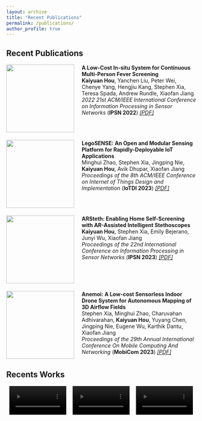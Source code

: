 ```yaml
---
layout: archive
title: "Recent Publications"
permalink: /publications/
author_profile: true
---
```


Recent Publications
---

<!-- Paper 1 -->
<div style="margin-bottom: 20px;">
    <img src="http://hou-kaiyuan.github.io/images/publications/fever.png" align="left" width="180" height="180" style="margin-right: 20px;"/> 
    <b>A Low-Cost In-situ System for Continuous Multi-Person Fever Screening</b><br>
    <b>Kaiyuan Hou</b>, Yanchen Liu, Peter Wei, Chenye Yang, Hengjiu Kang, Stephen Xia, Teresa Spada, Andrew Rundle, Xiaofan Jiang<br>
    <i>2022 21st ACM/IEEE International Conference on Information Processing in Sensor Networks </i> (<b>IPSN 2022</b>)
    <i><a href="https://ieeexplore.ieee.org/abstract/document/9825960">[PDF]</a></i>
    <br clear="left"/>
</div>

<!-- Paper 2 -->
<div style="margin-bottom: 20px;">
    <img src="http://hou-kaiyuan.github.io/images/publications/legosense.png" align="left" width="180" height="180" style="margin-right: 20px;"/> 
    <b>LegoSENSE: An Open and Modular Sensing Platform for Rapidly-Deployable IoT Applications</b> <br>
    Minghui Zhao, Stephen Xia, Jingping Nie, <b>Kaiyuan Hou</b>, Avik Dhupar, Xiaofan Jiang<br>
    <i>Proceedings of the 8th ACM/IEEE Conference on Internet of Things Design and Implementation</i> (<b>IoTDI 2023</b>)
    <i><a href="https://dl.acm.org/doi/abs/10.1145/3576842.3582369">[PDF]</a></i>
    <br clear="left"/>
</div>

<!-- Paper 3 -->
<div style="margin-bottom: 20px;">
    <img src="http://hou-kaiyuan.github.io/images/publications/arsteth.png" align="left" width="180" height="180" style="margin-right: 20px;"/> 
    <b>ARSteth: Enabling Home Self-Screening with AR-Assisted Intelligent Stethoscopes</b> <br>
    <b>Kaiyuan Hou</b>, Stephen Xia, Emily Bejerano, Junyi Wu, Xiaofan Jiang<br>
    <i>Proceedings of the 22nd International Conference on Information Processing in Sensor Networks</i> (<b>IPSN 2023</b>)
    <i><a href="https://dl.acm.org/doi/abs/10.1145/3583120.3586962">[PDF]</a></i>
    <br clear="left"/>
</div>


<!-- Paper 4 -->
<div style="margin-bottom: 20px;">
    <img src="http://hou-kaiyuan.github.io/images/publications/airflow.png" align="left" width="180" height="180" style="margin-right: 20px;"/> 
    <b>Anemoi: A Low-cost Sensorless Indoor Drone System for Autonomous Mapping of 3D Airflow Fields</b><br>
    Stephen Xia, Minghui Zhao, Charuvahan Adhivarahan, <b>Kaiyuan Hou</b>, Yuyang Chen, Jingping Nie, Eugene Wu, Karthik Dantu, Xiaofan Jiang<br>
    <i>Proceedings of the 29th Annual International Conference On Mobile Computing And Networking</i> (<b>MobiCom 2023</b>)
    <i><a href="https://dl.acm.org/doi/pdf/10.1145/3570361.3613292">[PDF]</a></i>
    <br clear="left"/>
</div>


Recents Works
---
<style>
        .video-container {
            display: flex;
            justify-content: space-around;
        }
        video {
            width: 30%;
        }
</style>

<div class="video-container">
    <video id="video1" controls>
        <source src="http://hou-kaiyuan.github.io/files/weather_cycle_comparison_v2.mp4" type="video/mp4">
        Your browser does not support the video tag.
    </video>
    <video id="video2" controls>
        <source src="http://hou-kaiyuan.github.io/files/weather_cycle_v1.mp4" type="video/mp4">
        Your browser does not support the video tag.
    </video>
    <video id="video3" controls>
        <source src="http://hou-kaiyuan.github.io/files/weather_cycle_v2.mp4" type="video/mp4">
        Your browser does not support the video tag.
    </video>
</div>

<script>
    const videos = [
        document.getElementById('video1'),
        document.getElementById('video2'),
        document.getElementById('video3')
    ];

    function syncVideos(event) {
        const currentVideo = event.target;
        const currentTime = currentVideo.currentTime;
        videos.forEach(video => {
            if (video !== currentVideo) {
                video.currentTime = currentTime;
            }
        });
    }

    videos.forEach(video => {
        video.addEventListener('play', () => {
            videos.forEach(v => v.play());
        });
        video.addEventListener('pause', () => {
            videos.forEach(v => v.pause());
        });
        video.addEventListener('timeupdate', syncVideos);
    });
</script>